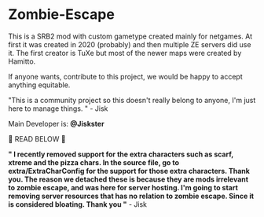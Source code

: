 # Zombie-Escape
This is a SRB2 mod with custom gametype created
mainly for netgames. At first it was created in 2020 (probably)
and then multiple ZE servers did use it.
The first creator is TuXe but most of the 
newer maps were created
by Hamitto.

If anyone wants, contribute to this
project, we would be happy to accept anything equitable.

"This is a community project so this doesn't really belong to anyone, I'm just here to manage things. " - Jisk

Main Developer is: **@Jiskster**



 :stop_sign: READ BELOW :stop_sign:

__" I recently removed support for the extra characters such as scarf, xtreme and the pizza chars.
In the source file, go to **extra/ExtraCharConfig** for the support for those extra characters. Thank you.
The reason we detached these is because they are mods irrelevant to zombie escape, and was here for server hosting.
I'm going to start removing server resources that has no relation to zombie escape. Since it is considered bloating.
Thank you "__ - Jisk
